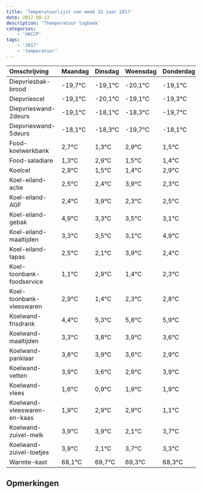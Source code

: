 ```yaml
---
title: 'Temperatuurlijst van week 32 jaar 2017'
date: 2017-08-13
description: 'Themperatuur logboek'
categories:
    - 'HACCP'
tags:
    - '2017'
    - 'temperatuur'
---
```

|Omschrijving|Maandag|Dinsdag|Woensdag|Donderdag|Vrijdag|Zaterdag|Zondag|
|:---|:---|:---|:---|:---|:---|:---|:---|
|Diepvriesbak-brood|-19,7°C|-19,1°C|-20,1°C|-19,1°C|-19,3°C|-20,7°C|-19,1°C|
|Diepvriescel|-19,1°C|-20,1°C|-19,1°C|-19,3°C|-20,7°C|-19,1°C|-20,5°C|
|Diepvrieswand-2deurs|-19,1°C|-18,1°C|-18,3°C|-19,7°C|-18,1°C|-19,5°C|-19,6°C|
|Diepvrieswand-5deurs|-18,1°C|-18,3°C|-19,7°C|-18,1°C|-19,5°C|-19,6°C|-18,1°C|
|Food-koelwerkbank|2,7°C|1,3°C|2,9°C|1,5°C|1,4°C|2,9°C|1,3°C|
|Food-saladiare|1,3°C|2,9°C|1,5°C|1,4°C|2,9°C|1,3°C|1,5°C|
|Koelcel|2,9°C|1,5°C|1,4°C|2,9°C|1,3°C|1,5°C|1,1°C|
|Koel-eiland-actie|2,5°C|2,4°C|3,9°C|2,3°C|2,5°C|2,1°C|3,9°C|
|Koel-eiland-AGF|2,4°C|3,9°C|2,3°C|2,5°C|2,1°C|3,9°C|2,4°C|
|Koel-eiland-gebak|4,9°C|3,3°C|3,5°C|3,1°C|4,9°C|3,4°C|4,3°C|
|Koel-eiland-maaltijden|3,3°C|3,5°C|3,1°C|4,9°C|3,4°C|4,3°C|4,8°C|
|Koel-eiland-tapas|2,5°C|2,1°C|3,9°C|2,4°C|3,3°C|3,8°C|3,9°C|
|Koel-toonbank-foodservice|1,1°C|2,9°C|1,4°C|2,3°C|2,8°C|2,9°C|2,6°C|
|Koel-toonbank-vleeswaren|2,9°C|1,4°C|2,3°C|2,8°C|2,9°C|2,6°C|1,9°C|
|Koelwand-frisdrank|4,4°C|5,3°C|5,8°C|5,9°C|5,6°C|4,9°C|5,9°C|
|Koelwand-maaltijden|3,3°C|3,8°C|3,9°C|3,6°C|2,9°C|3,9°C|3,9°C|
|Koelwand-panklaar|3,8°C|3,9°C|3,6°C|2,9°C|3,9°C|3,9°C|2,1°C|
|Koelwand-vetten|3,9°C|3,6°C|2,9°C|3,9°C|3,9°C|2,1°C|3,7°C|
|Koelwand-vlees|1,6°C|0,9°C|1,9°C|1,9°C|0,1°C|1,7°C|1,3°C|
|Koelwand-vleeswaren-en-kaas|1,9°C|2,9°C|2,9°C|1,1°C|2,7°C|2,3°C|1,3°C|
|Koelwand-zuivel-melk|3,9°C|3,9°C|2,1°C|3,7°C|3,3°C|2,3°C|3,2°C|
|Koelwand-zuivel-toetjes|3,9°C|2,1°C|3,7°C|3,3°C|2,3°C|3,2°C|3,9°C|
|Warmte-kast|68,1°C|69,7°C|69,3°C|68,3°C|69,2°C|69,9°C|68,2°C|

## Opmerkingen


